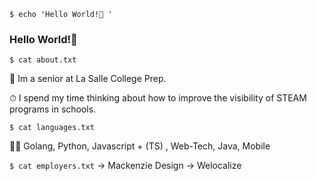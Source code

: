 `$ echo 'Hello World!👋 '`
### Hello World!👋

<!--
**lwerner-lshigh/lwerner-lshigh** is a ✨ _special_ ✨ repository because its `README.md` (this file) appears on your GitHub profile.

Here are some ideas to get you started:

- 🔭 I’m currently working on ...
- 🌱 I’m currently learning ...
- 👯 I’m looking to collaborate on ...
- 🤔 I’m looking for help with ...
- 💬 Ask me about ...
- 📫 How to reach me: ...
- 😄 Pronouns: ...
- ⚡ Fun fact: ...
-->

`$ cat about.txt`

🏫 Im a senior at La Salle College Prep. 

⏱ I spend my time thinking about how to improve the visibility of STEAM programs in schools.

`$ cat languages.txt`

🧑‍💻 Golang, Python, Javascript + (TS) , Web-Tech, Java, Mobile

`$ cat employers.txt`
-> Mackenzie Design
-> Welocalize
